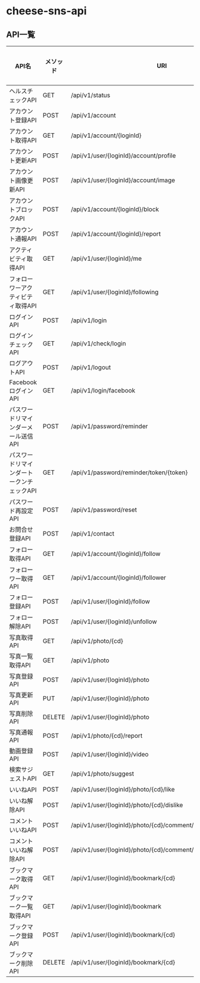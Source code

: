 # cheese-sns-api

## API一覧

| API名 | メソッド | URI | 認証必須 |
----|----|----|----
| ヘルスチェックAPI							| GET		| /api/v1/status												| - |
| アカウント登録API							| POST		| /api/v1/account												| - |
| アカウント取得API							| GET		| /api/v1/account/{loginId}										| - |
| アカウント更新API							| POST		| /api/v1/user/{loginId}/account/profile						| ○ |
| アカウント画像更新API						| POST		| /api/v1/user/{loginId}/account/image							| ○ |
| アカウントブロックAPI						| POST		| /api/v1/account/{loginId}/block								| - |
| アカウント通報API							| POST		| /api/v1/account/{loginId}/report								| - |
| アクティビティ取得API						| GET		| /api/v1/user/{loginId}/me										| ○ |
| フォローワーアクティビティ取得API			| GET		| /api/v1/user/{loginId}/following								| ○ |
| ログインAPI								| POST		| /api/v1/login													| - |
| ログインチェックAPI						| GET		| /api/v1/check/login											| - |
| ログアウトAPI								| POST		| /api/v1/logout												| ○ |
| FacebookログインAPI						| GET		| /api/v1/login/facebook										| - |
| パスワードリマインダーメール送信API		| POST		| /api/v1/password/reminder										| - |
| パスワードリマインダートークンチェックAPI	| GET		| /api/v1/password/reminder/token/{token}						| - |
| パスワード再設定API						| POST		| /api/v1/password/reset										| - |
| お問合せ登録API							| POST		| /api/v1/contact												| - |
| フォロー取得API							| GET		| /api/v1/account/{loginId}/follow								| - |
| フォローワー取得API						| GET		| /api/v1/account/{loginId}/follower							| - |
| フォロー登録API							| POST		| /api/v1/user/{loginId}/follow									| ○ |
| フォロー解除API							| POST		| /api/v1/user/{loginId}/unfollow								| ○ |
| 写真取得API								| GET		| /api/v1/photo/{cd}											| - |
| 写真一覧取得API							| GET		| /api/v1/photo													| - |
| 写真登録API								| POST		| /api/v1/user/{loginId}/photo									| ○ |
| 写真更新API								| PUT		| /api/v1/user/{loginId}/photo									| ○ |
| 写真削除API								| DELETE	| /api/v1/user/{loginId}/photo									| ○ |
| 写真通報API								| POST		| /api/v1/photo/{cd}/report										| - |
| 動画登録API								| POST		| /api/v1/user/{loginId}/video									| ○ |
| 検索サジェストAPI							| GET		| /api/v1/photo/suggest											| - |
| いいねAPI									| POST		| /api/v1/user/{loginId}/photo/{cd}/like						| ○ |
| いいね解除API								| POST		| /api/v1/user/{loginId}/photo/{cd}/dislike						| ○ |
| コメントいいねAPI							| POST		| /api/v1/user/{loginId}/photo/{cd}/comment/{commentCd}/like	| ○ |
| コメントいいね解除API						| POST		| /api/v1/user/{loginId}/photo/{cd}/comment/{commentCd}/dislike	| ○ |
| ブックマーク取得API						| GET		| /api/v1/user/{loginId}/bookmark/{cd}							| ○ |
| ブックマーク一覧取得API					| GET		| /api/v1/user/{loginId}/bookmark								| ○ |
| ブックマーク登録API						| POST		| /api/v1/user/{loginId}/bookmark/{cd}							| ○ |
| ブックマーク削除API						| DELETE	| /api/v1/user/{loginId}/bookmark/{cd}							| ○ |
